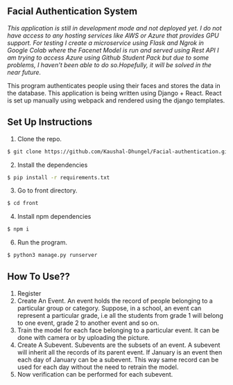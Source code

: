 ## Facial Authentication System

*This application is still in development mode and not deployed yet. I do not have access to any hosting services like AWS or Azure that provides GPU support.*
*For testing I create a microservice using Flask and Ngrok in Google Colab where the Facenet Model is run and served using Rest API*
*I am trying to access Azure using Github Student Pack but due to some problems, I haven't been able to do so.Hopefully, it will be solved in the near future.*



This program authenticates people using their faces and stores the data in the database. 
This application is being written using Django + React. React is set up manually using webpack and rendered using the django templates.

## Set Up Instructions
1. Clone the repo.
```sh
$ git clone https://github.com/Kaushal-Dhungel/Facial-authentication.git
```

2. Install the dependencies
```sh
$ pip install -r requirements.txt
```

3. Go to front directory.
```sh
$ cd front
```

4. Install npm dependencies
```sh
$ npm i
```

6. Run the program.
```sh
$ python3 manage.py runserver
```

## How To Use??
1. Register
2. Create An Event. An event holds the record of people belonging to a particular group or category. Suppose, in a school, an event can represent a particular grade,  i.e all the students from grade 1 will belong to one event, grade 2 to another event and so on. 
3. Train the model for each face belonging to a particular event. It can be done with camera or by uploading the picture.
4. Create A Subevent. Subevents are the subsets of an event. A subevent will inherit all the records of its parent event. If January is an event then each day of January can be a subevent. This way same record can be used for each day without the need to retrain the model.
5. Now verification can be performed for each subevent.